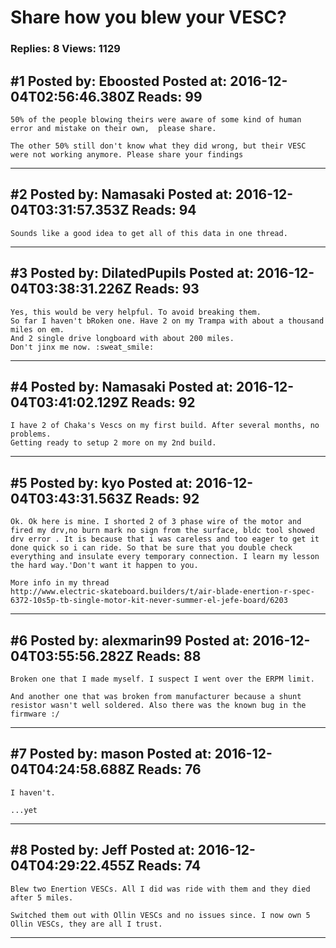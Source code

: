 # Share how you blew your VESC?

### Replies: 8 Views: 1129

## \#1 Posted by: Eboosted Posted at: 2016-12-04T02:56:46.380Z Reads: 99

```
50% of the people blowing theirs were aware of some kind of human error and mistake on their own,  please share. 

The other 50% still don't know what they did wrong, but their VESC were not working anymore. Please share your findings
```

---
## \#2 Posted by: Namasaki Posted at: 2016-12-04T03:31:57.353Z Reads: 94

```
Sounds like a good idea to get all of this data in one thread.
```

---
## \#3 Posted by: DilatedPupils Posted at: 2016-12-04T03:38:31.226Z Reads: 93

```
Yes, this would be very helpful. To avoid breaking them.
So far I haven't bRoken one. Have 2 on my Trampa with about a thousand miles on em. 
And 2 single drive longboard with about 200 miles.
Don't jinx me now. :sweat_smile:
```

---
## \#4 Posted by: Namasaki Posted at: 2016-12-04T03:41:02.129Z Reads: 92

```
I have 2 of Chaka's Vescs on my first build. After several months, no problems.
Getting ready to setup 2 more on my 2nd build.
```

---
## \#5 Posted by: kyo Posted at: 2016-12-04T03:43:31.563Z Reads: 92

```
Ok. Ok here is mine. I shorted 2 of 3 phase wire of the motor and fired my drv,no burn mark no sign from the surface, bldc tool showed drv error . It is because that i was careless and too eager to get it done quick so i can ride. So that be sure that you double check everything and insulate every temporary connection. I learn my lesson the hard way.'Don't want it happen to you.

More info in my thread 
http://www.electric-skateboard.builders/t/air-blade-enertion-r-spec-6372-10s5p-tb-single-motor-kit-never-summer-el-jefe-board/6203
```

---
## \#6 Posted by: alexmarin99 Posted at: 2016-12-04T03:55:56.282Z Reads: 88

```
Broken one that I made myself. I suspect I went over the ERPM limit.

And another one that was broken from manufacturer because a shunt resistor wasn't well soldered. Also there was the known bug in the firmware :/
```

---
## \#7 Posted by: mason Posted at: 2016-12-04T04:24:58.688Z Reads: 76

```
I haven't.

...yet
```

---
## \#8 Posted by: Jeff Posted at: 2016-12-04T04:29:22.455Z Reads: 74

```
Blew two Enertion VESCs. All I did was ride with them and they died after 5 miles.

Switched them out with Ollin VESCs and no issues since. I now own 5 Ollin VESCs, they are all I trust.
```

---
